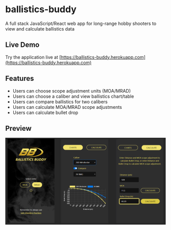 # ballistics-buddy

A full stack JavaScript/React web app for long-range hobby shooters to view and calculate ballistics data

## Live Demo

Try the application live at [https://ballistics-buddy.herokuapp.com](https://ballistics-buddy.herokuapp.com)

## Features

- Users can choose scope adjustment units (MOA/MRAD)
- Users can choose a caliber and view ballistics chart/table
- Users can compare ballistics for two calibers
- Users can calculate MOA/MRAD scope adjustments
- Users can calculate bullet drop

## Preview

![screenshots](./screenshots.png)
